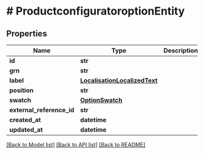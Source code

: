 # # ProductconfiguratoroptionEntity


## Properties 


Name | Type | Description | Notes
------------ | ------------- | ------------- | -------------
**id**| **str** |   | [optional]
**grn**| **str** |   | [optional]
**label**| [**LocalisationLocalizedText**](LocalisationLocalizedText.md) |   | [optional]
**position**| **str** |   | [optional]
**swatch**| [**OptionSwatch**](OptionSwatch.md) |   | [optional]
**external_reference_id**| **str** |   | [optional]
**created_at**| **datetime** |   | [optional]
**updated_at**| **datetime** |   | [optional]


[[Back to Model list]](../../README.md#models) [[Back to API list]](../../README.md#endpoints) [[Back to README]](../../README.md)

